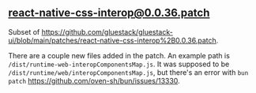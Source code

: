 ## react-native-css-interop@0.0.36.patch

Subset of https://github.com/gluestack/gluestack-ui/blob/main/patches/react-native-css-interop%2B0.0.36.patch.

There are a couple new files added in the patch. An example path is `/dist/runtime-web-interopComponentsMap.js`. It was supposed to be `/dist/runtime/web/interopComponentsMap.js`, but there's an error with `bun patch` https://github.com/oven-sh/bun/issues/13330.
